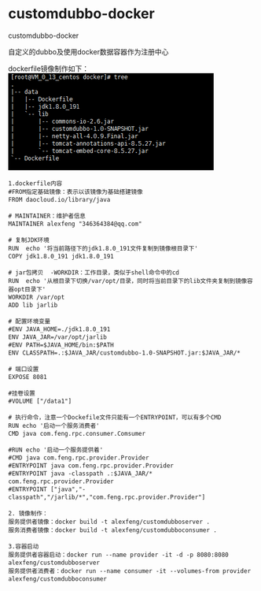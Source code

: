 # customdubbo-docker
customdubbo-docker

自定义的dubbo及使用docker数据容器作为注册中心


dockerfile镜像制作如下：
![docker镜像制作目录如下](https://github.com/fengfuzhong/customdubbo-docker/blob/master/src/main/resources/fd512a3fa35dac36d80e39936a49868.png)

```
1.dockerfile内容
#FROM指定基础镜像：表示以该镜像为基础搭建镜像
FROM daocloud.io/library/java

# MAINTAINER：维护者信息
MAINTAINER alexfeng "346364384@qq.com"

# 复制JDK环境
RUN  echo '将当前路径下的jdk1.8.0_191文件复制到镜像根目录下'
COPY jdk1.8.0_191 jdk1.8.0_191

# jar包拷贝  -WORKDIR：工作目录，类似于shell命令中的cd
RUN  echo '从根目录下切换/var/opt/目录，同时将当前目录下的lib文件夹复制到镜像容器opt目录下'
WORKDIR /var/opt
ADD lib jarlib

# 配置环境变量
#ENV JAVA_HOME=./jdk1.8.0_191
ENV JAVA_JAR=/var/opt/jarlib
#ENV PATH=$JAVA_HOME/bin:$PATH
ENV CLASSPATH=.:$JAVA_JAR/customdubbo-1.0-SNAPSHOT.jar:$JAVA_JAR/*

# 端口设置
EXPOSE 8081

#挂卷设置
#VOLUME ["/data1"]

# 执行命令，注意一个Dockefile文件只能有一个ENTRYPOINT，可以有多个CMD
RUN echo '启动一个服务消费者'
CMD java com.feng.rpc.consumer.Comsumer

#RUN echo '启动一个服务提供着'
#CMD java com.feng.rpc.provider.Provider
#ENTRYPOINT java com.feng.rpc.provider.Provider
#ENTRYPOINT java -classpath .:$JAVA_JAR/* com.feng.rpc.provider.Provider
#ENTRYPOINT ["java","-classpath","/jarlib/*","com.feng.rpc.provider.Provider"]

2. 镜像制作：
服务提供者镜像：docker build -t alexfeng/customdubboserver .
服务消费者镜像：docker build -t alexfeng/customdubboconsumer .

3.容器启动
服务提供者容器启动：docker run --name provider -it -d -p 8080:8080 alexfeng/customdubboserver
服务提供者消费者：docker run --name consumer -it --volumes-from provider alexfeng/customdubboconsumer
```
